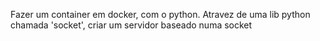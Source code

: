 Fazer um container em docker, com o python.
Atravez de uma lib python chamada 'socket', criar um servidor baseado numa socket